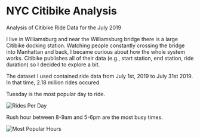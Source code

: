 # NYC Citibike Analysis

Analysis of Citibike Ride Data for the July 2019

I live in Williamsburg and near the Williamsburg bridge there is a large Citibike docking station. Watching people constantly crossing the bridge into Manhattan and back, I became curious about how the whole system works. Citibike publishes all of their data (e.g., start station, end station, ride duration) so I decided to explore a bit.

The dataset I used contained ride data from July 1st, 2019 to July 31st 2019. In that time, 2.18 million rides occured. 

Tuesday is the most popular day to ride. 

![Rides Per Day](https://user-images.githubusercontent.com/33380363/69206548-fa9efc80-0b1a-11ea-82fb-6a61c970b291.jpeg)

Rush hour between 8-9am and 5-6pm are the most busy times.

![Most Popular Hours](https://user-images.githubusercontent.com/33380363/69207603-620a7b80-0b1e-11ea-9091-0538c4b6fbe7.jpeg)
